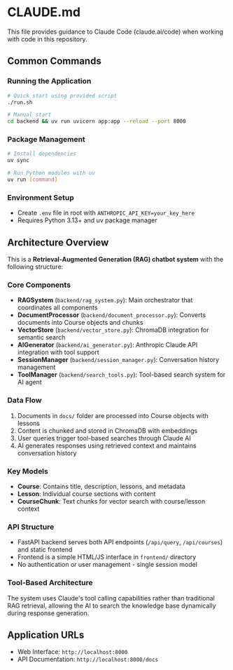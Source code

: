 # CLAUDE.md

This file provides guidance to Claude Code (claude.ai/code) when working with code in this repository.

## Common Commands

### Running the Application
```bash
# Quick start using provided script
./run.sh

# Manual start
cd backend && uv run uvicorn app:app --reload --port 8000
```

### Package Management
```bash
# Install dependencies
uv sync

# Run Python modules with uv
uv run [command]
```

### Environment Setup
- Create `.env` file in root with `ANTHROPIC_API_KEY=your_key_here`
- Requires Python 3.13+ and uv package manager

## Architecture Overview

This is a **Retrieval-Augmented Generation (RAG) chatbot system** with the following structure:

### Core Components
- **RAGSystem** (`backend/rag_system.py`): Main orchestrator that coordinates all components
- **DocumentProcessor** (`backend/document_processor.py`): Converts documents into Course objects and chunks
- **VectorStore** (`backend/vector_store.py`): ChromaDB integration for semantic search
- **AIGenerator** (`backend/ai_generator.py`): Anthropic Claude API integration with tool support
- **SessionManager** (`backend/session_manager.py`): Conversation history management
- **ToolManager** (`backend/search_tools.py`): Tool-based search system for AI agent

### Data Flow
1. Documents in `docs/` folder are processed into Course objects with lessons
2. Content is chunked and stored in ChromaDB with embeddings
3. User queries trigger tool-based searches through Claude AI
4. AI generates responses using retrieved context and maintains conversation history

### Key Models
- **Course**: Contains title, description, lessons, and metadata
- **Lesson**: Individual course sections with content
- **CourseChunk**: Text chunks for vector search with course/lesson context

### API Structure
- FastAPI backend serves both API endpoints (`/api/query`, `/api/courses`) and static frontend
- Frontend is a simple HTML/JS interface in `frontend/` directory
- No authentication or user management - single session model

### Tool-Based Architecture
The system uses Claude's tool calling capabilities rather than traditional RAG retrieval, allowing the AI to search the knowledge base dynamically during response generation.

## Application URLs
- Web Interface: `http://localhost:8000`
- API Documentation: `http://localhost:8000/docs`